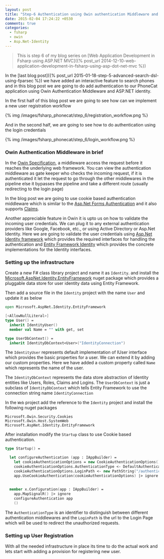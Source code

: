 ```yaml
---
layout: post
title: "Step-6 Authentication using Owin authentication Middleware and ASP.NET Identity"
date: 2015-02-04 17:24:22 +0530
comments: true
categories: 
  - fsharp
  - owin
  - Asp.Net-Identity
---
```


> This is step 6 of my blog series on [Web Application Development in Fsharp using ASP.NET MVC]({% post_url 2014-12-10-web-application-development-in-fsharp-using-asp-dot-net-mvc %})

In the [last blog post]({% post_url 2015-01-18-step-5-advanced-search-dsl-using-fparsec %}) we have added an interactive feature to search phones and in this blog post we are going to do add authentication to our PhoneCat application using Owin Authentication Middleware and ASP.NET identity.

In the first half of this blog post we are going to see how can we implement a new user registration workflow 

{% img /images/fsharp_phonecat/step_6/registration_workflow.png %}

And in the second half, we are going to see how to do authentication using the login credentials

{% img /images/fsharp_phonecat/step_6/login_workflow.png %}

### Owin Authentication Middleware in brief

In the [Owin Specification](https://msdn.microsoft.com/en-us/magazine/dn451439.aspx), a middleware access the request before it reaches the underlying web framework. You can view the authentication middleware as gate keeper who checks the incoming request, if it is authenticated it let the request to go through the other middlewares in the pipeline else it bypasses the pipeline and take a different route (usually redirecting to the login page)

In the blog post we are going to use cookie based authentication middleware which is similar to the [Asp.Net Forms Authentication](https://msdn.microsoft.com/en-us/library/7t6b43z4%28v=vs.140%29.aspx) and it also supports [Claims](https://msdn.microsoft.com/en-us/library/system.security.claims.claim(v=vs.110).aspx).

Another appreciable feature in Owin it is upto us on how to validate the incoming user credentials. We can plug it to any external authentication providers like Google, Facebook, etc., or using Active Directory or Asp.Net Identity. Here we are going to validate the user credentials using [Asp.Net Identity framework](http://odetocode.com/blogs/scott/archive/2013/11/25/asp-net-core-identity.aspx) which provides the required interfaces for handling the authentication and [Entity Framework Identity](http://odetocode.com/blogs/scott/archive/2014/01/03/asp-net-identity-with-the-entity-framework.aspx) which provides the concrete implementations for the Identity interfaces.

### Setting up the infrastructure

Create a new F# class library project and name it as ```Identity```. and install the [Microsoft.AspNet.Identity.EntityFramework](https://www.nuget.org/packages/Microsoft.AspNet.Identity.EntityFramework/) nuget package which provides a pluggable data store for user identity data using Entity Framework.

Then add a source file in the ```Identity``` project with the name ```User``` and update it as below

```fsharp
open Microsoft.AspNet.Identity.EntityFramework

[<AllowNullLiteral>]
type User() = 
  inherit IdentityUser()
  member val Name = "" with get, set

type UserDbContext() =
  inherit IdentityDbContext<User>("IdentityConnection")
```

The ```IdentityUser``` represents default implementation of IUser interface which provides the basic properties for a user. We can extend it by adding our custom properties. Here we have added a custom property called ```Name``` which represents the name of the user.

The ```IdentityDbContext``` represents the data store abstraction of Identity entities like Users, Roles, Claims and Logins. The ```UserDbContext``` is just a subclass of ```IdentityDbContext``` which tells Entity Framework to use the connection string name ```IdentityConnection```

In the ```Web``` project add the reference to the ```Identity``` project and install the following nuget packages

```text
Microsoft.Owin.Security.Cookies
Microsoft.Owin.Host.SystemWeb
Microsoft.AspNet.Identity.EntityFramework
```

After installation modify the ```Startup``` class to use Cookie based authentication.

```fsharp
type Startup() = 

  let configureAuthentication (app : IAppBuilder) =
    let cookieAuthenticationOptions = new CookieAuthenticationOptions()
    cookieAuthenticationOptions.AuthenticationType <- DefaultAuthenticationTypes.ApplicationCookie 
    cookieAuthenticationOptions.LoginPath <- new PathString("/authentication/login")
    app.UseCookieAuthentication(cookieAuthenticationOptions) |> ignore
    
  
  member x.Configuration(app : IAppBuilder) = 
    app.MapSignalR() |> ignore
    configureAuthentication app
    ()
```
The ```AuthenticationType``` is an identifier to distinguish between different authentication middlewares and the ```LoginPath``` is the url to the Login Page which will be used to redirect the unauthorized requests.

### Setting up User Registration

With all the needed infrastructure in place its time to do the actual work and lets start with adding a provision for registering new user.







